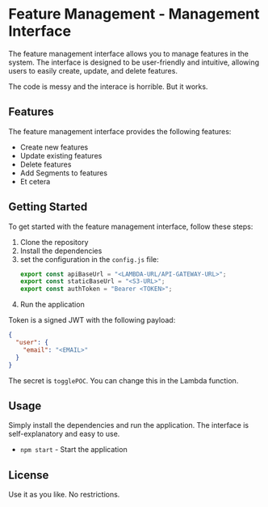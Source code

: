 # Feature Management - Management Interface

The feature management interface allows you to manage features in the system. The interface is designed to be user-friendly and intuitive, allowing users to easily create, update, and delete features.

The code is messy and the interace is horrible. But it works.

## Features

The feature management interface provides the following features:

- Create new features
- Update existing features
- Delete features
- Add Segments to features
- Et cetera

## Getting Started

To get started with the feature management interface, follow these steps:

1. Clone the repository
2. Install the dependencies
3. set the configuration in the `config.js` file:
   ```javascript
   export const apiBaseUrl = "<LAMBDA-URL/API-GATEWAY-URL>";
   export const staticBaseUrl = "<S3-URL>";
   export const authToken = "Bearer <TOKEN>";
   ```
4. Run the application

Token is a signed JWT with the following payload:

```json
{
  "user": {
    "email": "<EMAIL>"
  }
}
```

The secret is `togglePOC`. You can change this in the Lambda function.

## Usage

Simply install the dependencies and run the application. The interface is self-explanatory and easy to use.

- `npm start` - Start the application

## License

Use it as you like. No restrictions.
